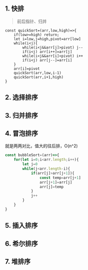 <!--
 * @Description: 
 * @Author: mytac
 * @Date: 2020-07-15 08:22:18
--> 
## 1. 快排
>前后指针、归并
```JS
const quickSort=(arr,low,high)=>{
    if(low>=high) return;
    let i=low,j=high,pivot=arr[low]
    while(i<j){
        while(i<j&&arr[j]>pivot) j--
        if(i<j) arr[i++]=arr[j]
        while(i<j&&arr[i]<pivot) i++
        if(i<j) arr[j--]=arr[i]
    }
    arr[i]=pivot
    quickSort(arr,low,i-1)
    quickSort(arr,i+1,high)
}
```
## 2. 选择排序
## 3. 归并排序
## 4. 冒泡排序
就是两两对比，值大的往后排，O(n^2)
```js
const bubbleSort=(arr)=>{
    for(let i=0;i<arr.length;i++){
        let j=0
        while(j<arr.length-i){
            if(arr[j]>arr[j+1]){
                const temp=arr[j+1]
                arr[j+1]=arr[j]
                arr[j]=temp
            }
            j++
        }
    }
}
```
## 5. 插入排序
## 6. 希尔排序
## 7. 堆排序